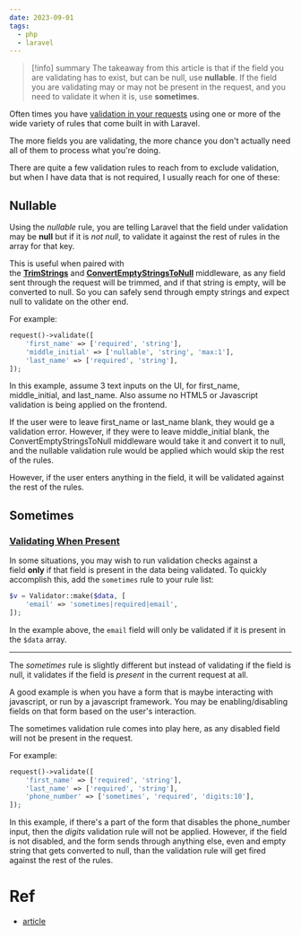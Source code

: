 ```yaml
---
date: 2023-09-01
tags:
  - php
  - laravel
---
```


>[!info] summary
The takeaway from this article is that if the field you are validating has to exist, but can be null, use **nullable**. If the field you are validating may or may not be present in the request, and you need to validate it when it is, use **sometimes**.

Often times you have [validation in your requests](https://rappasoft.com/blog/laravel-validation-101-controllers-form-requests-rules) using one or more of the wide variety of rules that come built in with Laravel.

The more fields you are validating, the more chance you don't actually need all of them to process what you're doing.

There are quite a few validation rules to reach from to exclude validation, but when I have data that is not required, I usually reach for one of these:

## Nullable

Using the _nullable_ rule, you are telling Laravel that the field under validation may be **null** but if it is _not null_, to validate it against the rest of rules in the array for that key.

This is useful when paired with the **[TrimStrings](https://github.com/laravel/framework/blob/7.x/src/Illuminate/Foundation/Http/Middleware/TrimStrings.php)** and **[ConvertEmptyStringsToNull](https://github.com/laravel/framework/blob/7.x/src/Illuminate/Foundation/Http/Middleware/ConvertEmptyStringsToNull.php)** middleware, as any field sent through the request will be trimmed, and if that string is empty, will be converted to null. So you can safely send through empty strings and expect null to validate on the other end.

For example:

```php
request()->validate([
	'first_name' => ['required', 'string'],
	'middle_initial' => ['nullable', 'string', 'max:1'],
	'last_name' => ['required', 'string'],
]);
```

In this example, assume 3 text inputs on the UI, for first_name, middle_initial, and last_name. Also assume no HTML5 or Javascript validation is being applied on the frontend.

If the user were to leave first_name or last_name blank, they would ge a validation error. However, if they were to leave middle_initial blank, the ConvertEmptyStringsToNull middleware would take it and convert it to null, and the nullable validation rule would be applied which would skip the rest of the rules.

However, if the user enters anything in the field, it will be validated against the rest of the rules.

## Sometimes
### [Validating When Present](https://laravel.com/docs/10.x/validation#validating-when-present)

In some situations, you may wish to run validation checks against a field **only** if that field is present in the data being validated. To quickly accomplish this, add the `sometimes` rule to your rule list:

```php
$v = Validator::make($data, [    
	'email' => 'sometimes|required|email',
]);
```

In the example above, the `email` field will only be validated if it is present in the `$data` array.

---

The _sometimes_ rule is slightly different but instead of validating if the field is null, it validates if the field is _present_ in the current request at all.

A good example is when you have a form that is maybe interacting with javascript, or run by a javascript framework. You may be enabling/disabling fields on that form based on the user's interaction.

The sometimes validation rule comes into play here, as any disabled field will not be present in the request.

For example:

```php
request()->validate([
	'first_name' => ['required', 'string'],
	'last_name' => ['required', 'string'], 
	'phone_number' => ['sometimes', 'required', 'digits:10'],
]);
```

In this example, if there's a part of the form that disables the phone_number input, then the _digits_ validation rule will not be applied. However, if the field is not disabled, and the form sends through anything else, even and empty string that gets converted to null, than the validation rule will get fired against the rest of the rules.

# Ref
- [article](https://rappasoft.com/blog/nullable-vs-sometimes)
